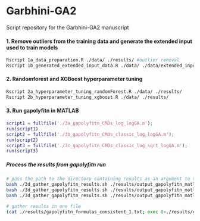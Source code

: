 # Garbhini-GA2
Script repository for the Garbhini-GA2 manuscript

#### 1. Remove outliers from the training data and generate the extended input used to train models 
```bash
Rscript 1a_data_preparation.R ./data/ ./results/ #outlier removal
Rscript 1b_generated_extended_input_data.R ./data/ ./data/extended_input_set/
```
#### 2. Randomforest and XGBoost hyperparameter tuning
```bash
Rscript 2a_hyperparameter_tuning_randomForest.R ./data/ ./results/
Rscript 2b_hyperparameter_tuning_xgboost.R ./data/ ./results/
```
#### 3. Run gapolyfitn in MATLAB
```Matlab
script1 = fullfile('./3a_gapolyfitn_CMDs_log_logGA.m');
run(script1)
script2 = fullfile('./3b_gapolyfitn_CMDs_classic_log_logGA.m');
run(script2)
script3 = fullfile('./3c_gapolyfitn_CMDs_classic_log_sqrt_logGA.m');
run(script3)
```
##### Process the results from gapolyfitn run
```bash
# pass the path to the directory containing results as an argument to the bash script
bash ./3d_gather_gapolyfitn_results.sh ./results/output_gapolyfitn_matlab_log
bash ./3d_gather_gapolyfitn_results.sh ./results/output_gapolyfitn_matlab_classic_log
bash ./3d_gather_gapolyfitn_results.sh ./results/output_gapolyfitn_matlab_classic_log_sqrt/

# gather results in one file
(cat ./results/gapolyfitn_formulas_consistent_1.txt; exec 0<./results/gapolyfitn_formulas_consistent_2.txt; read HEADER; cat; exec 0<./results/gapolyfitn_formulas_consistent_3.txt; read HEADER; cat) > ./results/gapolyfitn_formulas_consistent.txt
```

